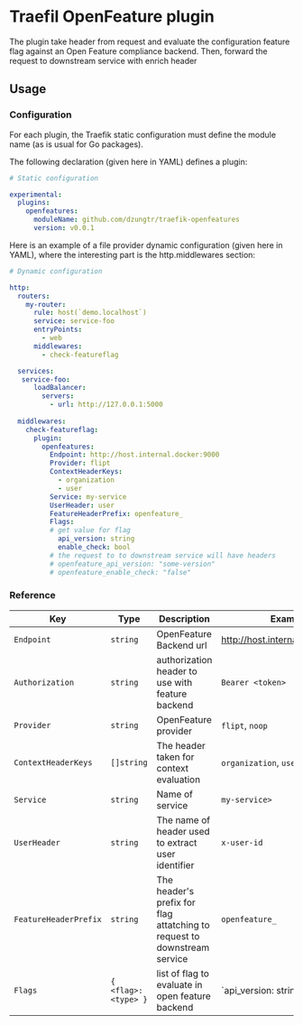 # Traefil OpenFeature plugin

The plugin take header from request and evaluate the configuration feature flag against an Open Feature compliance backend. Then, forward the request to downstream service with enrich header

## Usage

### Configuration

For each plugin, the Traefik static configuration must define the module name (as is usual for Go packages).

The following declaration (given here in YAML) defines a plugin:

```yaml
# Static configuration

experimental:
  plugins:
    openfeatures:
      moduleName: github.com/dzungtr/traefik-openfeatures
      version: v0.0.1
```

Here is an example of a file provider dynamic configuration (given here in YAML), where the interesting part is the http.middlewares section:

```yaml
# Dynamic configuration

http:
  routers:
    my-router:
      rule: host(`demo.localhost`)
      service: service-foo
      entryPoints:
        - web
      middlewares:
        - check-featureflag

  services:
   service-foo:
      loadBalancer:
        servers:
          - url: http://127.0.0.1:5000
  
  middlewares:
    check-featureflag:
      plugin:
        openfeatures:
          Endpoint: http://host.internal.docker:9000
          Provider: flipt
          ContextHeaderKeys:
            - organization
            - user
          Service: my-service
          UserHeader: user
          FeatureHeaderPrefix: openfeature_
          Flags:
          # get value for flag
            api_version: string
            enable_check: bool
          # the request to to downstream service will have headers
          # openfeature_api_version: "some-version"
          # openfeature_enable_check: "false" 
```

### Reference

Key | Type | Description | Example
---|---|---|---
`Endpoint` | `string` | OpenFeature Backend url | http://host.internal.docker:9000
`Authorization` | `string` | authorization header to use with feature backend | `Bearer <token>`
`Provider` | `string` | OpenFeature provider | `flipt`, `noop`
`ContextHeaderKeys` | `[]string` | The header taken for context evaluation | `organization`, `user`
`Service` | `string` | Name of service | `my-service>`
`UserHeader` | `string` | The name of header used to extract user identifier | `x-user-id`
`FeatureHeaderPrefix` | `string` | The header's prefix for flag attatching to request to downstream service  | `openfeature_`
`Flags` | `{ <flag>: <type> }` | list of flag to evaluate in open feature backend | `api_version: string|int|float|bool|object`

